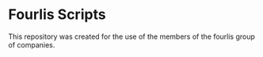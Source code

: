 # Fourlis Scripts

This repository was created for the use of the members of the fourlis group of companies.